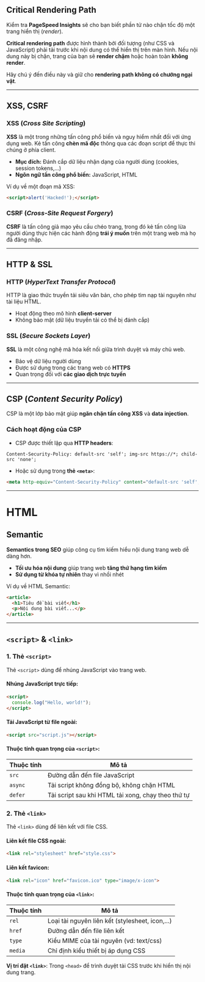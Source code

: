 ## Critical Rendering Path

Kiểm tra **PageSpeed ​​Insights** sẽ cho bạn biết phần tử nào chặn tốc độ một trang hiển thị (*render*).

**Critical rendering path** được hình thành bởi đối tượng (như CSS và JavaScript) phải tải trước khi nội dung có thể hiển thị trên màn hình. Nếu nội dung này bị chặn, trang của bạn sẽ **render chậm** hoặc hoàn toàn **không render**.

Hãy chú ý đến điều này và giữ cho **rendering path không có chướng ngại vật**.

---

## XSS, CSRF

### XSS (*Cross Site Scripting*)

**XSS** là một trong những tấn công phổ biến và nguy hiểm nhất đối với ứng dụng web. Kẻ tấn công **chèn mã độc** thông qua các đoạn script để thực thi chúng ở phía client.

- **Mục đích:** Đánh cắp dữ liệu nhận dạng của người dùng (cookies, session tokens,...)
- **Ngôn ngữ tấn công phổ biến:** JavaScript, HTML

Ví dụ về một đoạn mã XSS:
```html
<script>alert('Hacked!');</script>
```

### CSRF (*Cross-Site Request Forgery*)

**CSRF** là tấn công giả mạo yêu cầu chéo trang, trong đó kẻ tấn công lừa người dùng thực hiện các hành động **trái ý muốn** trên một trang web mà họ đã đăng nhập.

---

## HTTP & SSL

### HTTP (*HyperText Transfer Protocol*)

HTTP là giao thức truyền tải siêu văn bản, cho phép tìm nạp tài nguyên như tài liệu HTML.

- Hoạt động theo mô hình **client-server**
- Không bảo mật (dữ liệu truyền tải có thể bị đánh cắp)

### SSL (*Secure Sockets Layer*)

**SSL** là một công nghệ mã hóa kết nối giữa trình duyệt và máy chủ web.

- Bảo vệ dữ liệu người dùng
- Được sử dụng trong các trang web có **HTTPS**
- Quan trọng đối với **các giao dịch trực tuyến**

---

## CSP (*Content Security Policy*)

CSP là một lớp bảo mật giúp **ngăn chặn tấn công XSS** và **data injection**.

### Cách hoạt động của CSP

- CSP được thiết lập qua **HTTP headers**:
```http
Content-Security-Policy: default-src 'self'; img-src https://*; child-src 'none';
```

- Hoặc sử dụng trong **thẻ `<meta>`**:
```html
<meta http-equiv="Content-Security-Policy" content="default-src 'self'; img-src https://*; child-src 'none';">
```

---

# HTML

## Semantic

**Semantics trong SEO** giúp công cụ tìm kiếm hiểu nội dung trang web dễ dàng hơn.

- **Tối ưu hóa nội dung** giúp trang web **tăng thứ hạng tìm kiếm**
- **Sử dụng từ khóa tự nhiên** thay vì nhồi nhét

Ví dụ về HTML Semantic:
```html
<article>
  <h1>Tiêu đề bài viết</h1>
  <p>Nội dung bài viết...</p>
</article>
```

---

## `<script>` & `<link>`

### 1. Thẻ `<script>`

Thẻ `<script>` dùng để nhúng JavaScript vào trang web.

#### Nhúng JavaScript trực tiếp:
```html
<script>
  console.log("Hello, world!");
</script>
```

#### Tải JavaScript từ file ngoài:
```html
<script src="script.js"></script>
```

#### Thuộc tính quan trọng của `<script>`:
| Thuộc tính | Mô tả |
|------------|-------------------------------------------------|
| `src` | Đường dẫn đến file JavaScript |
| `async` | Tải script không đồng bộ, không chặn HTML |
| `defer` | Tải script sau khi HTML tải xong, chạy theo thứ tự |

### 2. Thẻ `<link>`

Thẻ `<link>` dùng để liên kết với file CSS.

#### Liên kết file CSS ngoài:
```html
<link rel="stylesheet" href="style.css">
```

#### Liên kết favicon:
```html
<link rel="icon" href="favicon.ico" type="image/x-icon">
```

#### Thuộc tính quan trọng của `<link>`:
| Thuộc tính | Mô tả |
|------------|---------------------------------|
| `rel` | Loại tài nguyên liên kết (stylesheet, icon,...) |
| `href` | Đường dẫn đến file liên kết |
| `type` | Kiểu MIME của tài nguyên (vd: text/css) |
| `media` | Chỉ định kiểu thiết bị áp dụng CSS |

**Vị trí đặt `<link>`**: Trong `<head>` để trình duyệt tải CSS trước khi hiển thị nội dung trang.
